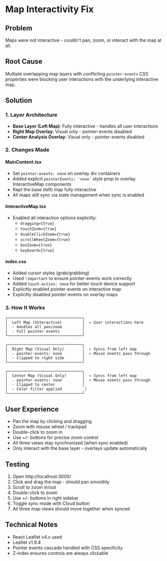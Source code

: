 # Map Interactivity Fix

## Problem
Maps were not interactive - couldn't pan, zoom, or interact with the map at all.

## Root Cause
Multiple overlapping map layers with conflicting `pointer-events` CSS properties were blocking user interactions with the underlying interactive map.

## Solution

### 1. Layer Architecture
- **Base Layer (Left Map)**: Fully interactive - handles all user interactions
- **Right Map Overlay**: Visual only - pointer-events disabled
- **Center Analysis Overlay**: Visual only - pointer-events disabled

### 2. Changes Made

#### MainContent.tsx
- Set `pointer-events: none` on overlay div containers
- Added explicit `pointerEvents: 'none'` style prop to overlay InteractiveMap components
- Kept the base (left) map fully interactive
- All maps still sync via state management when sync is enabled

#### InteractiveMap.tsx
- Enabled all interaction options explicitly:
  - `dragging={true}`
  - `touchZoom={true}`
  - `doubleClickZoom={true}`
  - `scrollWheelZoom={true}`
  - `boxZoom={true}`
  - `keyboard={true}`

#### index.css
- Added cursor styles (grab/grabbing)
- Used `!important` to ensure pointer-events work correctly
- Added `touch-action: none` for better touch device support
- Explicitly enabled pointer-events on interactive map
- Explicitly disabled pointer-events on overlay maps

### 3. How It Works

```
┌─────────────────────────────────┐
│  Left Map (Interactive)         │  ← User interactions here
│  - Handles all pan/zoom         │
│  - Full pointer events          │
└─────────────────────────────────┘

┌─────────────────────────────────┐
│  Right Map (Visual Only)        │  ← Syncs from left map
│  - pointer-events: none         │  ← Mouse events pass through
│  - Clipped to right side        │
└─────────────────────────────────┘

┌─────────────────────────────────┐
│  Center Map (Visual Only)       │  ← Syncs from left map
│  - pointer-events: none         │  ← Mouse events pass through
│  - Clipped to center            │
│  - Color filter applied          │
└─────────────────────────────────┘
```

## User Experience
- Pan the map by clicking and dragging
- Zoom with mouse wheel / trackpad
- Double-click to zoom in
- Use +/- buttons for precise zoom control
- All three views stay synchronized (when sync enabled)
- Only interact with the base layer - overlays update automatically

## Testing
1. Open http://localhost:3000/
2. Click and drag the map - should pan smoothly
3. Scroll to zoom in/out
4. Double-click to zoom
5. Use +/- buttons in right sidebar
6. Toggle sync mode with Cloud button
7. All three map views should move together when synced

## Technical Notes
- React Leaflet v4.x used
- Leaflet v1.9.4
- Pointer events cascade handled with CSS specificity
- Z-index ensures controls are always clickable
